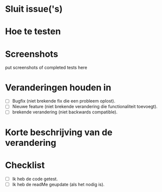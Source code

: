 # Sluit issue('s)

# Hoe te testen

# Screenshots
put screenshots of completed tests here

# Veranderingen houden in
- [ ] Bugfix (niet brekende fix die een probleem oplost).
- [ ] Nieuwe feature (niet brekende verandering die functionaliteit toevoegt).
- [ ] brekende verandering (niet backwards compatible).

# Korte beschrijving van de verandering

# Checklist
- [ ]  Ik heb de code getest.
- [ ] Ik heb de readMe geupdate (als het nodig is).